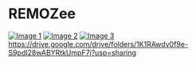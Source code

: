 # REMOZee

[![Image 1](https://i.imgur.com/fJ6wtcf.jpg)](https://github.com/your-username/REMOZee/blob/main/img/image1.jpg)
[![Image 2](https://i.imgur.com/McY8FRZY.jpg)](https://github.com/your-username/REMOZee/blob/main/img/image2.jpg)
[![Image 3](https://i.imgur.com/EyUNDLKE.jpg)](https://github.com/your-username/REMOZee/blob/main/img/image3.jpg)
https://drive.google.com/drive/folders/1K1RAwdv0f9e-S9pdI28wABYRtkUmpF7j?usp=sharing
